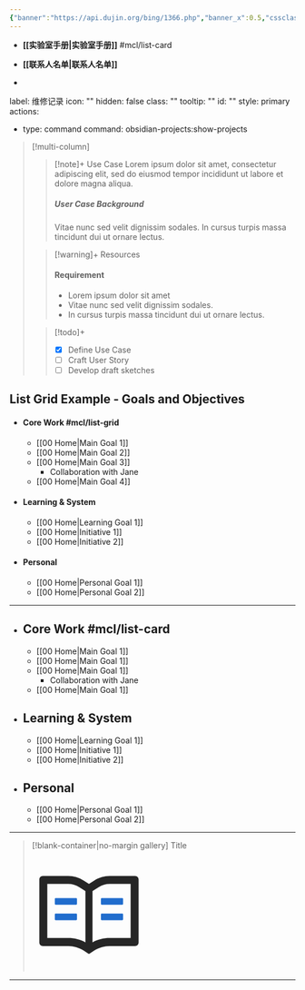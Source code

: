 ```yaml
---
{"banner":"https://api.dujin.org/bing/1366.php","banner_x":0.5,"cssclasses":["wide-page","wide-callout","image-gallery"],"dg-home":false,"dg-publish":true,"permalink":"/HomePage/","dgPassFrontmatter":true,"created":"2024-09-26T22:27:57.985+08:00","updated":"2024-09-27T20:34:05.233+08:00"}
---
```


- **[[实验室手册\|实验室手册]]** #mcl/list-card
- **[[联系人名单\|联系人名单]]**

- ```meta-bind-button
label: 维修记录
icon: ""
hidden: false
class: ""
tooltip: ""
id: ""
style: primary
actions:
  - type: command
    command: obsidian-projects:show-projects

> [!multi-column]
>
>> [!note]+ Use Case
>> Lorem ipsum dolor sit amet, consectetur adipiscing elit, sed do eiusmod tempor incididunt ut labore et dolore magna aliqua.
>> ##### User Case Background
>> Vitae nunc sed velit dignissim sodales. In cursus turpis massa tincidunt dui ut ornare lectus.
>
>> [!warning]+ Resources
>> #### Requirement
>> - Lorem ipsum dolor sit amet
>> - Vitae nunc sed velit dignissim sodales.
>> - In cursus turpis massa tincidunt dui ut ornare lectus.
>
>> [!todo]+
>> - [x] Define Use Case
>> - [ ] Craft User Story
>> - [ ] Develop draft sketches

## List Grid Example - Goals and Objectives

- #### Core Work #mcl/list-grid
    - [[00 Home\|Main Goal 1]]
    - [[00 Home\|Main Goal 2]]
    - [[00 Home\|Main Goal 3]]
        - Collaboration with Jane
    - [[00 Home\|Main Goal 4]]
- #### Learning & System
    - [[00 Home\|Learning Goal 1]]
    - [[00 Home\|Initiative 1]]
    - [[00 Home\|Initiative 2]]
- #### Personal
    - [[00 Home\|Personal Goal 1]]
    - [[00 Home\|Personal Goal 2]]


---

- ## Core Work #mcl/list-card
    - [[00 Home\|Main Goal 1]]
    - [[00 Home\|Main Goal 1]]
    - [[00 Home\|Main Goal 1]]
        - Collaboration with Jane
    - [[00 Home\|Main Goal 1]]
- ## Learning & System
    - [[00 Home\|Learning Goal 1]]
    - [[00 Home\|Initiative 1]]
    - [[00 Home\|Initiative 2]]
- ## Personal
    - [[00 Home\|Personal Goal 1]]
    - [[00 Home\|Personal Goal 2]]

---

> [!blank-container|no-margin gallery] Title
><?xml version="1.0" standalone="no"?><!DOCTYPE svg PUBLIC "-//W3C//DTD SVG 1.1//EN" "http://www.w3.org/Graphics/SVG/1.1/DTD/svg11.dtd"><svg t="1727398039831" class="icon" viewBox="0 0 1024 1024" version="1.1" xmlns="http://www.w3.org/2000/svg" p-id="7339" xmlns:xlink="http://www.w3.org/1999/xlink" width="200" height="200"><path d="M928 161H699.2c-49.1 0-97.1 14.1-138.4 40.7L512 233l-48.8-31.3A255.2 255.2 0 0 0 324.8 161H96c-17.7 0-32 14.3-32 32v568c0 17.7 14.3 32 32 32h228.8c49.1 0 97.1 14.1 138.4 40.7l44.4 28.6c1.3 0.8 2.8 1.3 4.3 1.3s3-0.4 4.3-1.3l44.4-28.6C602 807.1 650.1 793 699.2 793H928c17.7 0 32-14.3 32-32V193c0-17.7-14.3-32-32-32zM324.8 721H136V233h188.8c35.4 0 69.8 10.1 99.5 29.2l48.8 31.3 6.9 4.5v462c-47.6-25.6-100.8-39-155.2-39z m563.2 0H699.2c-54.4 0-107.6 13.4-155.2 39V298l6.9-4.5 48.8-31.3c29.7-19.1 64.1-29.2 99.5-29.2H888v488z" fill="#000000" fill-opacity=".85" p-id="7340"></path><path d="M396.9 361H211.1c-3.9 0-7.1 3.4-7.1 7.5v45c0 4.1 3.2 7.5 7.1 7.5h185.7c3.9 0 7.1-3.4 7.1-7.5v-45c0.1-4.1-3.1-7.5-7-7.5z m223.1 7.5v45c0 4.1 3.2 7.5 7.1 7.5h185.7c3.9 0 7.1-3.4 7.1-7.5v-45c0-4.1-3.2-7.5-7.1-7.5H627.1c-3.9 0-7.1 3.4-7.1 7.5zM396.9 501H211.1c-3.9 0-7.1 3.4-7.1 7.5v45c0 4.1 3.2 7.5 7.1 7.5h185.7c3.9 0 7.1-3.4 7.1-7.5v-45c0.1-4.1-3.1-7.5-7-7.5z m416 0H627.1c-3.9 0-7.1 3.4-7.1 7.5v45c0 4.1 3.2 7.5 7.1 7.5h185.7c3.9 0 7.1-3.4 7.1-7.5v-45c0.1-4.1-3.1-7.5-7-7.5z" fill="#216DCD" p-id="7341"></path></svg>
> 

---





